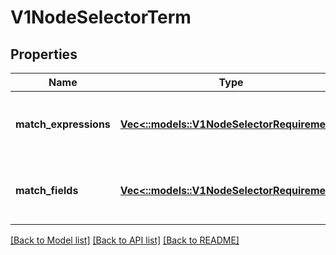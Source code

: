 # V1NodeSelectorTerm

## Properties
Name | Type | Description | Notes
------------ | ------------- | ------------- | -------------
**match_expressions** | [**Vec<::models::V1NodeSelectorRequirement>**](v1.NodeSelectorRequirement.md) | A list of node selector requirements by node&#39;s labels. | [optional] [default to null]
**match_fields** | [**Vec<::models::V1NodeSelectorRequirement>**](v1.NodeSelectorRequirement.md) | A list of node selector requirements by node&#39;s fields. | [optional] [default to null]

[[Back to Model list]](../README.md#documentation-for-models) [[Back to API list]](../README.md#documentation-for-api-endpoints) [[Back to README]](../README.md)


